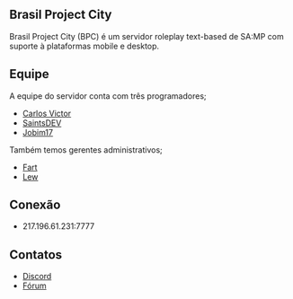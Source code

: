 ## Brasil Project City
Brasil Project City (BPC) é um servidor roleplay text-based de SA:MP com suporte à plataformas mobile e desktop.

## Equipe
A equipe do servidor conta com três programadores;
- [Carlos Victor](https://github.com/CarlinCV)
- [SaintsDEV](https://github.com/SaintsDEV)
- [Jobim17](https://github.com/Jobim17)

Também temos gerentes administrativos;
- [Fart](https://discord.com/users/1017606917289414659)
- [Lew](https://discord.com/users/852660267212079164)

## Conexão
- 217.196.61.231:7777

## Contatos
- [Discord](https://discord.gg/bpc)
- [Fórum](https://bpcsamp.forumeiros.com)
